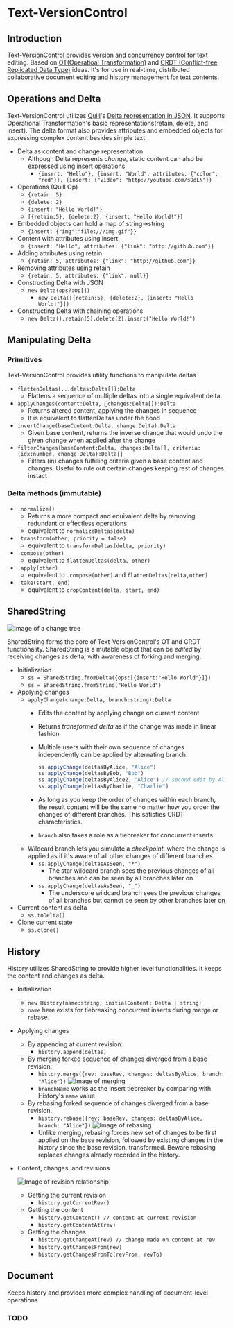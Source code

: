 # Text-VersionControl
## Introduction

Text-VersionControl provides version and concurrency control for text editing. Based on [OT(Operatioal Transformation)](https://en.wikipedia.org/wiki/Operational_transformation) and [CRDT (Conflict-free Replicated Data Type)](https://en.wikipedia.org/wiki/Conflict-free_replicated_data_type) ideas. It's for use in real-time, distributed collaborative document editing and history management for text contents.


## Operations and Delta

Text-VersionControl utilizes [Quill](https://quilljs.com)'s [Delta representation in JSON](https://quilljs.com/docs/delta/). It supports Operational Transformation's basic representations(retain, delete, and insert). The delta format also provides attributes and embedded objects for expressing complex content besides simple text.


* Delta as content and change representation
	* Although Delta represents *change*, static content can also be expressed using insert operations
		* ```{insert: "Hello"}, {insert: "World", attributes: {"color": "red"}}, {insert: {"video": "http://youtube.com/sOdLN"}}```
* Operations (Quill Op)
	* ```{retain: 5}```
	* ```{delete: 2}```
	* ```{insert: "Hello World!"}```
	* ```[{retain:5}, {delete:2}, {insert: "Hello World!"}]```
* Embedded objects can hold a map of string->string
	* ```{insert: {"img":"file:///img.gif"}}```
* Content with attributes using insert
  	* ```{insert: "Hello", attributes: {"link": "http://github.com"}}```
* Adding attributes using retain
    * ```{retain: 5, attributes: {"link": "http://github.com"}}```
* Removing attributes using retain
	* ```{retain: 5, attributes: {"link": null}}```
* Constructing Delta with JSON
	* ```new Delta(ops?:Op[])```
		* ```new Delta([{retain:5}, {delete:2}, {insert: "Hello World!"}])```
* Constructing Delta with chaining operations
	* ```new Delta().retain(5).delete(2).insert("Hello World!")```

## Manipulating Delta

### Primitives
Text-VersionControl provides utility functions to manipulate deltas

* ```flattenDeltas(...deltas:Delta[]):Delta```
	* Flattens a sequence of multiple deltas into a single equivalent delta
* ```applyChanges(content:Delta, changes:Delta[]):Delta```
	* Returns altered content, applying the changes in sequence
	* It is equivalent to flattenDeltas under the hood
* ```invertChange(baseContent:Delta, change:Delta):Delta```
	* Given base content, returns the inverse change that would undo the given change when applied after the change
* ```filterChanges(baseContent:Delta, changes:Delta[], criteria:(idx:number, change:Delta):Delta[]```
	* Filters (in) changes fulfilling criteria given a base content and changes. Useful to rule out certain changes keeping rest of changes instact

### Delta methods (immutable)
* ```.normalize()```
	* Returns a more compact and equivalent delta by removing redundant or effectless operations
	* equivalent to ```normalizeDeltas(delta)```
* ```.transform(other, priority = false)```
	* equivalent to ```transformDeltas(delta, priority)```
* ```.compose(other)```
	* equivalent to ```flattenDeltas(delta, other)```
* ```.apply(other)```
	* equivalent to ```.compose(other)``` and ```flattenDeltas(delta,other)``` 
* ```.take(start, end)```
	* equivalent to  ```cropContent(delta, start, end)```

## SharedString

![Image of a change tree](./doc/introduction.png)

SharedString forms the core of Text-VersionControl's OT and CRDT functionality. SharedString is a mutable object that can be *edited* by receiving changes as delta, with awareness of forking and merging.

* Initialization
	* `ss = SharedString.fromDelta({ops:[{insert:"Hello World"}]})`
	* `ss = SharedString.fromString("Hello World")`
* Applying changes
	* `applyChange(change:Delta, branch:string):Delta`
		* Edits the content by applying change on current content
		* Returns *transformed delta* as if the change was made in linear fashion
		* Multiple users with their own sequence of changes independently can be applied by alternating branch. 

  			```js
  			ss.applyChange(deltasByAlice, "Alice")
  			ss.applyChange(deltasByBob, "Bob")
  			ss.applyChange(deltasByAlice2, "Alice") // second edit by Alice
  			ss.applyChange(deltasByCharlie, "Charlie")
  			```
  		* As long as you keep the order of changes within each branch, the result content will be the same no matter how you order the changes of different branches. This satisfies CRDT characteristics.
  		* `branch` also takes a role as a tiebreaker for concurrent inserts.
  * Wildcard branch lets you simulate a *checkpoint*, where the change is applied as if it's aware of all other changes of different branches
	  * `ss.applyChange(deltasAsSeen, "*")`
		  * The star wildcard branch sees the previous changes of all branches and can be seen by all branches later on
 	  * `ss.applyChange(deltasAsSeen, "_")`
	 	  * The underscore wildcard branch sees the previous changes of all branches but cannot be seen by other branches later on
* Current content as delta
	* `ss.toDelta()`
* Clone current state
	* `ss.clone()`


## History
History utilizes SharedString to provide higher level functionalities. It keeps the content and changes as delta. 

* Initialization
	* `new History(name:string, initialContent: Delta | string)`
	* `name` here exists for tiebreaking concurrent inserts during merge or rebase.  
* Applying changes
	* By appending at current revision:
		* `history.append(deltas)`
	* By merging forked sequence of changes diverged from a base revision:
		* `history.merge({rev: baseRev, changes: deltasByAlice, branch: "Alice"})`
		![Image of merging](./doc/merge.png)
		* `branchName` works as the insert tiebreaker by comparing with History's `name` value
	* By rebasing forked sequence of changes diverged from a base revision. 
		* `history.rebase({rev: baseRev, changes: deltasByAlice, branch: "Alice"})`
		![Image of rebasing](./doc/rebase.png)
		* Unlike merging, rebasing forces new set of changes to be first applied on the base revision, followed by existing changes in the history since the base revision, transformed. Beware rebasing replaces changes already recorded in the history.
* Content, changes, and revisions
	
	![Image of revision relationship](./doc/change.png)
	
	* Getting the current revision
		* `history.getCurrentRev()`
	* Getting the content	
		* `history.getContent() // content at current revision`
		* `history.getContentAt(rev)`
	* Getting the changes
		* `history.getChangeAt(rev) // change made on content at rev`
		* `history.getChangesFrom(rev)` 
		* `history.getChangesFromTo(revFrom, revTo)`

## Document

Keeps history and provides more complex handling of document-level operations

### TODO

